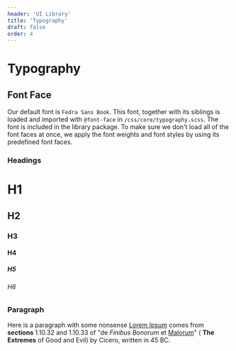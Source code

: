 ```yaml
---
header: 'UI Library'
title: 'Typography'
draft: false
order: 4
---
```


# Typography

## Font Face

Our default font is `Fedra Sans Book`. This font, together with its siblings is loaded and imported with `@font-face` in `/css/core/typography.scss`. The font is included in the library package.
To make sure we don't load all of the font faces at once, we apply the font weights and font styles by using its predefined font faces.

### Headings

<div class="example-box">
  <h1>H1</h1>
  <h2>H2</h2>
  <h3>H3</h3>
  <h4>H4</h4>
  <h5>H5</h5>
  <h6>H6</h6>
</div>

### Paragraph

<div class="example-box">
  <p>
    Here is a paragraph with some nonsense
    <a href="/">Lorem Ipsum</a>
    comes from <b>sections</b> 1.10.32 and 1.10.33 of "de
    <i>Finibus Bonorum</i> et <u>Malorum</u>" (
    <strong>The Extremes</strong> of Good and Evil) by Cicero,
    written in 45 BC.
  </p>
</div>
